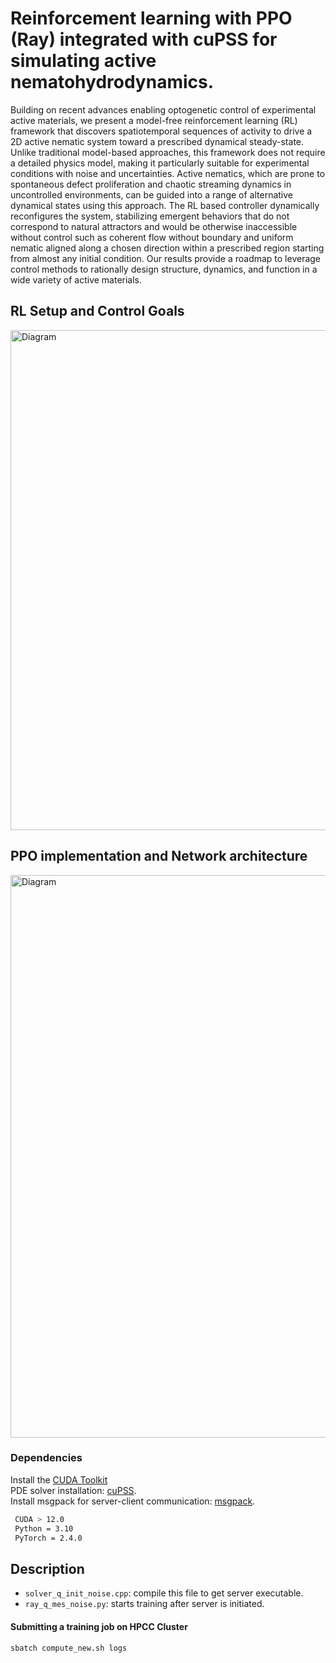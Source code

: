 # Reinforcement learning with PPO (Ray) integrated with cuPSS for simulating active nematohydrodynamics.

Building on recent advances enabling optogenetic control of experimental active materials, we present a model-free reinforcement learning (RL) framework that discovers spatiotemporal sequences of activity to drive a 2D active nematic system toward a prescribed dynamical steady-state. Unlike traditional model-based approaches, this framework does not require a detailed physics model, making it particularly suitable for experimental conditions with noise and uncertainties. Active nematics, which are prone to spontaneous defect proliferation and chaotic streaming dynamics in uncontrolled environments, can be guided into a range of alternative dynamical states using this approach. The RL based controller dynamically reconfigures the system, stabilizing emergent behaviors that do not correspond to natural attractors and would be otherwise inaccessible without control such as coherent flow without boundary and uniform nematic aligned along a chosen direction within a prescribed region starting from almost any initial condition. Our results provide a roadmap to leverage control methods to rationally design structure, dynamics, and function in a wide variety of active materials.

## RL Setup and Control Goals
<img src="https://github.com/ghoshsap/deep_rl_cupss/blob/main/images/rl_fig1.001.png" alt="Diagram" width="800" />

## PPO implementation and Network architecture
<img src="https://github.com/ghoshsap/deep_rl_cupss/blob/main/images/ppo_flow_chart_2.001.png" alt="Diagram" width="900" />

### Dependencies 

Install the [CUDA Toolkit](https://developer.nvidia.com/cuda-toolkit) <br>
PDE solver installation: [cuPSS](https://github.com/fcaballerop/cuPSS). <br>
Install msgpack for server-client communication: [msgpack](https://github.com/msgpack/msgpack-c/tree/cpp_master).
```bash
 CUDA > 12.0
 Python = 3.10
 PyTorch = 2.4.0
```

## Description 

- `solver_q_init_noise.cpp`: compile this file to get server executable.
- `ray_q_mes_noise.py`: starts training after server is initiated. 


#### Submitting a training job on HPCC Cluster

```bash
sbatch compute_new.sh logs
```

